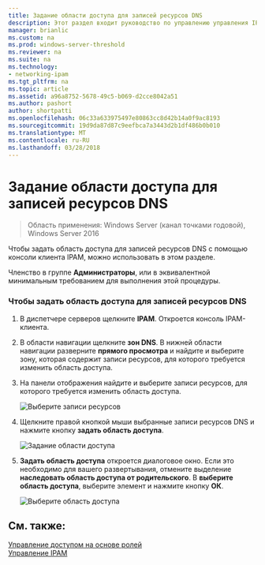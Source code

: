 ```yaml
---
title: Задание области доступа для записей ресурсов DNS
description: Этот раздел входит руководство по управлению управления IP-адресами (IPAM) в Windows Server 2016.
manager: brianlic
ms.custom: na
ms.prod: windows-server-threshold
ms.reviewer: na
ms.suite: na
ms.technology:
- networking-ipam
ms.tgt_pltfrm: na
ms.topic: article
ms.assetid: a96a8752-5678-49c5-b069-d2cce8042a51
ms.author: pashort
author: shortpatti
ms.openlocfilehash: 06c33a633975497e80863cc8d42b14a0f9ac8193
ms.sourcegitcommit: 19d9da87d87c9eefbca7a3443d2b1df486b0b010
ms.translationtype: MT
ms.contentlocale: ru-RU
ms.lasthandoff: 03/28/2018
---
```

# <a name="set-access-scope-for-dns-resource-records"></a>Задание области доступа для записей ресурсов DNS

>Область применения: Windows Server (канал точками годовой), Windows Server 2016

Чтобы задать область доступа для записей ресурсов DNS с помощью консоли клиента IPAM, можно использовать в этом разделе.  
  
Членство в группе **Администраторы**, или в эквивалентной минимальным требованием для выполнения этой процедуры.  
  
### <a name="to-set-access-scope-for-dns-resource-records"></a>Чтобы задать область доступа для записей ресурсов DNS  
  
1.  В диспетчере серверов щелкните **IPAM**. Откроется консоль IPAM-клиента.  
  
2.  В области навигации щелкните **зон DNS**.  В нижней области навигации разверните **прямого просмотра** и найдите и выберите зону, которая содержит записи ресурсов, для которого требуется изменить область доступа.  
  
3.  На панели отображения найдите и выберите записи ресурсов, для которого требуется изменить область доступа.  
  
    ![Выберите записи ресурсов](../../media/Set-Access-Scope-for-DNS-Resource-Records/ipam_RestrictUserToRRControl_02.jpg)  
  
4.  Щелкните правой кнопкой мыши выбранные записи ресурсов DNS и нажмите кнопку **задать область доступа**.  
  
    ![Задание области доступа](../../media/Set-Access-Scope-for-DNS-Resource-Records/ipam_RestrictUserToRRControl_03.jpg)  
  
5.  **Задать область доступа** откроется диалоговое окно. Если это необходимо для вашего развертывания, отмените выделение **наследовать область доступа от родительского**. В **выберите область доступа**, выберите элемент и нажмите кнопку **ОК**.  
  
    ![Выберите область доступа](../../media/Set-Access-Scope-for-DNS-Resource-Records/ipam_RestrictUserToRRControl_04.jpg)  
  
## <a name="see-also"></a>См. также:  
[Управление доступом на основе ролей](Role-based-Access-Control.md)  
[Управление IPAM](Manage-IPAM.md)  
  


